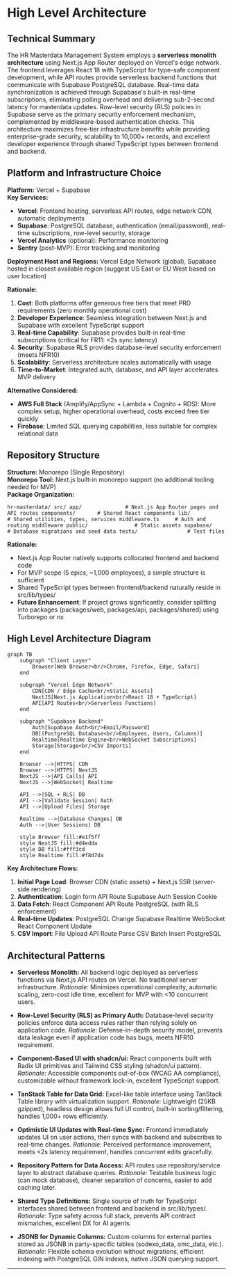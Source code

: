 # High Level Architecture

## Technical Summary

The HR Masterdata Management System employs a **serverless monolith architecture** using Next.js App Router deployed on Vercel's edge network. The frontend leverages React 18 with TypeScript for type-safe component development, while API routes provide serverless backend functions that communicate with Supabase PostgreSQL database. Real-time data synchronization is achieved through Supabase's built-in real-time subscriptions, eliminating polling overhead and delivering sub-2-second latency for masterdata updates. Row-level security (RLS) policies in Supabase serve as the primary security enforcement mechanism, complemented by middleware-based authentication checks. This architecture maximizes free-tier infrastructure benefits while providing enterprise-grade security, scalability to 10,000+ records, and excellent developer experience through shared TypeScript types between frontend and backend.

## Platform and Infrastructure Choice

**Platform:** Vercel + Supabase  
**Key Services:**
- **Vercel**: Frontend hosting, serverless API routes, edge network CDN, automatic deployments
- **Supabase**: PostgreSQL database, authentication (email/password), real-time subscriptions, row-level security, storage
- **Vercel Analytics** (optional): Performance monitoring
- **Sentry** (post-MVP): Error tracking and monitoring

**Deployment Host and Regions:** Vercel Edge Network (global), Supabase hosted in closest available region (suggest US East or EU West based on user location)

**Rationale:**
1. **Cost**: Both platforms offer generous free tiers that meet PRD requirements (zero monthly operational cost)
2. **Developer Experience**: Seamless integration between Next.js and Supabase with excellent TypeScript support
3. **Real-time Capability**: Supabase provides built-in real-time subscriptions (critical for FR11: <2s sync latency)
4. **Security**: Supabase RLS provides database-level security enforcement (meets NFR10)
5. **Scalability**: Serverless architecture scales automatically with usage
6. **Time-to-Market**: Integrated auth, database, and API layer accelerates MVP delivery

**Alternative Considered:**
- **AWS Full Stack** (Amplify/AppSync + Lambda + Cognito + RDS): More complex setup, higher operational overhead, costs exceed free tier quickly
- **Firebase**: Limited SQL querying capabilities, less suitable for complex relational data

## Repository Structure

**Structure:** Monorepo (Single Repository)  
**Monorepo Tool:** Next.js built-in monorepo support (no additional tooling needed for MVP)  
**Package Organization:**

`
hr-masterdata/
 src/
    app/              # Next.js App Router pages and API routes
    components/       # Shared React components
    lib/              # Shared utilities, types, services
    middleware.ts     # Auth and routing middleware
 public/               # Static assets
 supabase/             # Database migrations and seed data
 tests/                # Test files
`

**Rationale:**
- Next.js App Router natively supports collocated frontend and backend code
- For MVP scope (5 epics, ~1,000 employees), a simple structure is sufficient
- Shared TypeScript types between frontend/backend naturally reside in src/lib/types/
- **Future Enhancement**: If project grows significantly, consider splitting into packages (packages/web, packages/api, packages/shared) using Turborepo or nx


## High Level Architecture Diagram

```mermaid
graph TB
    subgraph "Client Layer"
        Browser[Web Browser<br/>Chrome, Firefox, Edge, Safari]
    end

    subgraph "Vercel Edge Network"
        CDN[CDN / Edge Cache<br/>Static Assets]
        NextJS[Next.js Application<br/>React 18 + TypeScript]
        API[API Routes<br/>Serverless Functions]
    end

    subgraph "Supabase Backend"
        Auth[Supabase Auth<br/>Email/Password]
        DB[(PostgreSQL Database<br/>Employees, Users, Columns)]
        Realtime[Realtime Engine<br/>WebSocket Subscriptions]
        Storage[Storage<br/>CSV Imports]
    end

    Browser -->|HTTPS| CDN
    Browser -->|HTTPS| NextJS
    NextJS -->|API Calls| API
    NextJS -->|WebSocket| Realtime
    
    API -->|SQL + RLS| DB
    API -->|Validate Session| Auth
    API -->|Upload Files| Storage
    
    Realtime -->|Database Changes| DB
    Auth -->|User Sessions| DB

    style Browser fill:#e1f5ff
    style NextJS fill:#d4edda
    style DB fill:#fff3cd
    style Realtime fill:#f8d7da
```

**Key Architecture Flows:**

1. **Initial Page Load**: Browser  CDN (static assets) + Next.js SSR (server-side rendering)
2. **Authentication**: Login form  API Route  Supabase Auth  Session Cookie
3. **Data Fetch**: React Component  API Route  PostgreSQL (with RLS enforcement)
4. **Real-time Updates**: PostgreSQL Change  Supabase Realtime  WebSocket  React Component Update
5. **CSV Import**: File Upload  API Route  Parse CSV  Batch Insert  PostgreSQL

## Architectural Patterns

- **Serverless Monolith:** All backend logic deployed as serverless functions via Next.js API routes on Vercel. No traditional server infrastructure. _Rationale:_ Minimizes operational complexity, automatic scaling, zero-cost idle time, excellent for MVP with <10 concurrent users.

- **Row-Level Security (RLS) as Primary Auth:** Database-level security policies enforce data access rules rather than relying solely on application code. _Rationale:_ Defense-in-depth security model, prevents data leakage even if application code has bugs, meets NFR10 requirement.

- **Component-Based UI with shadcn/ui:** React components built with Radix UI primitives and Tailwind CSS styling (shadcn/ui pattern). _Rationale:_ Accessible components out-of-box (WCAG AA compliance), customizable without framework lock-in, excellent TypeScript support.

- **TanStack Table for Data Grid:** Excel-like table interface using TanStack Table library with virtualization support. _Rationale:_ Lightweight (25KB gzipped), headless design allows full UI control, built-in sorting/filtering, handles 1,000+ rows efficiently.

- **Optimistic UI Updates with Real-time Sync:** Frontend immediately updates UI on user actions, then syncs with backend and subscribes to real-time changes. _Rationale:_ Perceived performance improvement, meets <2s latency requirement, handles concurrent edits gracefully.

- **Repository Pattern for Data Access:** API routes use repository/service layer to abstract database queries. _Rationale:_ Testable business logic (can mock database), cleaner separation of concerns, easier to add caching later.

- **Shared Type Definitions:** Single source of truth for TypeScript interfaces shared between frontend and backend in src/lib/types/. _Rationale:_ Type safety across full stack, prevents API contract mismatches, excellent DX for AI agents.

- **JSONB for Dynamic Columns:** Custom columns for external parties stored as JSONB in party-specific tables (sodexo_data, omc_data, etc.). _Rationale:_ Flexible schema evolution without migrations, efficient indexing with PostgreSQL GIN indexes, native JSON querying support.

---
